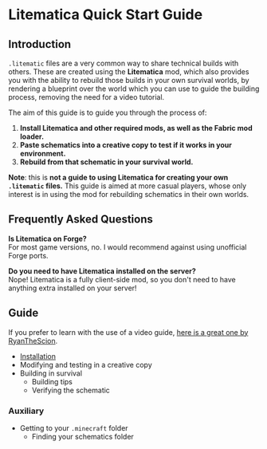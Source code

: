 # Litematica Quick Start Guide

## Introduction
`.litematic` files are a very common way to share technical builds with others. These are created using the **Litematica** mod, which also provides you with the ability to rebuild those builds in your own survival worlds, by rendering a blueprint over the world which you can use to guide the building process, removing the need for a video tutorial.

The aim of this guide is to guide you through the process of:
1. **Install Litematica and other required mods, as well as the Fabric mod loader.**
2. **Paste schematics into a creative copy to test if it works in your environment.**
3. **Rebuild from that schematic in your survival world.**

**Note**: this is **not a guide to using Litematica for creating your own `.litematic` files.** This guide is aimed at more casual players, whose only interest is in using the mod for rebuilding schematics in their own worlds.

## Frequently Asked Questions
**Is Litematica on Forge?**\
For most game versions, no. I would recommend against using unofficial Forge ports.

**Do you need to have Litematica installed on the server?**\
Nope! Litematica is a fully client-side mod, so you don't need to have anything extra installed on your server!

## Guide
If you prefer to learn with the use of a video guide, [here is a great one by RyanTheScion](https://www.youtube.com/watch?v=KFzyNtyN8qI).

- [Installation](guide/installation.md)
- Modifying and testing in a creative copy
- Building in survival
  - Building tips
  - Verifying the schematic

### Auxiliary
- Getting to your `.minecraft` folder
  - Finding your schematics folder